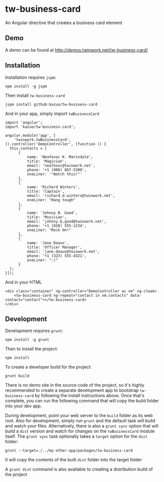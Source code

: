 # tw-business-card
An Angular directive that creates a business card element

## Demo

A demo can be found at http://demos.twinwork.net/tw-business-card/

## Installation

Installation requires `jspm`:

```
npm install -g jspm
```

Then install `tw-business-card`

```
jspm install github:kazuo/tw-business-card
```

And in your app, simply import `twBusinessCard`

```
import 'angular';
import 'kazuo/tw-business-card';

angular.module('app', [
    'twinwork.twBusinessCard',
]).controller('DemoController', [function () {
  this.contacts = [
      {
          name: 'Neafevoc K. Marindale',
          title: 'Magician',
          email: 'neafevoc@twinwork.net',
          phone: '+1 (808) 867-5309',
          oneLiner: '"Watch this!"'
      },
      {
          name: 'Richard Winters',
          title: 'Captain',
          email: 'richard.d.winters@twinwork.net',
          oneLiner: "Hang tough"
      },
      {
          name: 'Johnny B. Good',
          title: 'Musician',
          email: 'johnny.b.good@twinwork.net',
          phone: '+1 (818) 555-1234',
          oneLiner: "Rock On!"
      },
      {
          name: 'Jane Deaux',
          title: 'Officer Manager',
          email: 'jane.deaux@twinwork.net',
          phone: '+1 (323) 555-4321',
          oneLiner: ":)"
      }
  ];
}]);
```

And in your HTML

```
<div class="container" ng-controller="DemoController as vm" ng-cloak>
    <tw-business-card ng-repeat="contact in vm.contacts" data-contact="contact"></tw-business-card>
</div>
```

## Development

Development requires `grunt`:

```
npm install -g grunt
```

Then to install the project:

```
npm install
```

To create a developer build for the project:

```
grunt build
```

There is no demo site in the source code of the project, so it's highly recommended to create a separate development
app to bootstrap `tw-business-card` by following the install instructions above. Once that's complete, you can run the 
following command that will copy the build folder into your dev app.

During development, point your web server to the `build` folder as its web root. Also for development, simply run 
`grunt` and the default task will build and watch your files. Alternatively, there is also a `grunt sync` option that
will build a `dist` version and watch for changes on the `twBusinessCard` module itself. The `grunt sync` task
optionally takes a `target` option for the `dist` folder:

```
grunt --target=./../my-other-app/packages/tw-business-card
```

It will copy the contents of the built `dist` folder into the target folder

A `grunt dist` command is also available to creating a distribution build of the project

